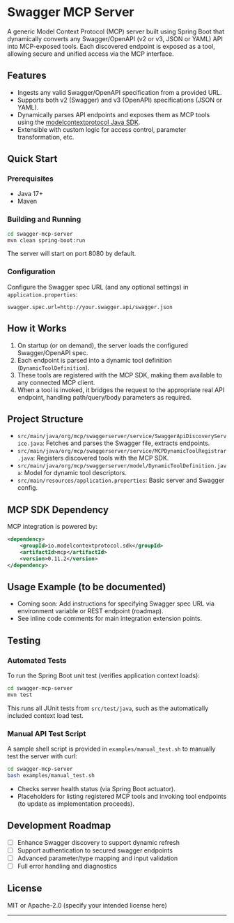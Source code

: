 # Swagger MCP Server

A generic Model Context Protocol (MCP) server built using Spring Boot that dynamically converts any Swagger/OpenAPI (v2 or v3, JSON or YAML) API into MCP-exposed tools. Each discovered endpoint is exposed as a tool, allowing secure and unified access via the MCP interface.

## Features

- Ingests any valid Swagger/OpenAPI specification from a provided URL.
- Supports both v2 (Swagger) and v3 (OpenAPI) specifications (JSON or YAML).
- Dynamically parses API endpoints and exposes them as MCP tools using the [modelcontextprotocol Java SDK](https://mvnrepository.com/artifact/io.modelcontextprotocol.sdk/mcp).
- Extensible with custom logic for access control, parameter transformation, etc.

## Quick Start

### Prerequisites

- Java 17+
- Maven

### Building and Running

```bash
cd swagger-mcp-server
mvn clean spring-boot:run
```

The server will start on port 8080 by default.

### Configuration

Configure the Swagger spec URL (and any optional settings) in `application.properties`:

```properties
swagger.spec.url=http://your.swagger.api/swagger.json
```

## How it Works

1. On startup (or on demand), the server loads the configured Swagger/OpenAPI spec.
2. Each endpoint is parsed into a dynamic tool definition (`DynamicToolDefinition`).
3. These tools are registered with the MCP SDK, making them available to any connected MCP client.
4. When a tool is invoked, it bridges the request to the appropriate real API endpoint, handling path/query/body parameters as required.

## Project Structure

- `src/main/java/org/mcp/swaggerserver/service/SwaggerApiDiscoveryService.java`: Fetches and parses the Swagger file, extracts endpoints.
- `src/main/java/org/mcp/swaggerserver/service/MCPDynamicToolRegistrar.java`: Registers discovered tools with the MCP SDK.
- `src/main/java/org/mcp/swaggerserver/model/DynamicToolDefinition.java`: Model for dynamic tool descriptors.
- `src/main/resources/application.properties`: Basic server and Swagger config.

## MCP SDK Dependency

MCP integration is powered by:

```xml
<dependency>
    <groupId>io.modelcontextprotocol.sdk</groupId>
    <artifactId>mcp</artifactId>
    <version>0.11.2</version>
</dependency>
```

## Usage Example (to be documented)

- Coming soon: Add instructions for specifying Swagger spec URL via environment variable or REST endpoint (roadmap).
- See inline code comments for main integration extension points.

## Testing

### Automated Tests

To run the Spring Boot unit test (verifies application context loads):

```bash
cd swagger-mcp-server
mvn test
```

This runs all JUnit tests from `src/test/java`, such as the automatically included context load test.

### Manual API Test Script

A sample shell script is provided in `examples/manual_test.sh` to manually test the server with curl:

```bash
cd swagger-mcp-server
bash examples/manual_test.sh
```

- Checks server health status (via Spring Boot actuator).
- Placeholders for listing registered MCP tools and invoking tool endpoints (to update as implementation proceeds).

## Development Roadmap

- [ ] Enhance Swagger discovery to support dynamic refresh
- [ ] Support authentication to secured swagger endpoints
- [ ] Advanced parameter/type mapping and input validation
- [ ] Full error handling and diagnostics

## License

MIT or Apache-2.0 (specify your intended license here)

---
